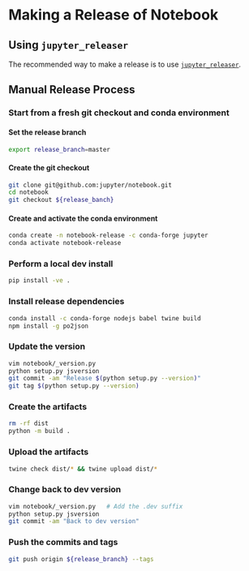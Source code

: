 # Making a Release of Notebook

## Using `jupyter_releaser`

The recommended way to make a release is to use [`jupyter_releaser`](https://github.com/jupyter-server/jupyter_releaser#checklist-for-adoption).

## Manual Release Process

### Start from a fresh git checkout and conda environment

#### Set the release branch

```bash
export release_branch=master
```

#### Create the git checkout

```bash
git clone git@github.com:jupyter/notebook.git
cd notebook
git checkout ${release_banch}
```

#### Create and activate the conda environment

```bash
conda create -n notebook-release -c conda-forge jupyter
conda activate notebook-release
```

### Perform a local dev install

```bash
pip install -ve .
```

### Install release dependencies

```bash
conda install -c conda-forge nodejs babel twine build
npm install -g po2json
```

### Update the version

```bash
vim notebook/_version.py
python setup.py jsversion
git commit -am "Release $(python setup.py --version)"
git tag $(python setup.py --version)
```

### Create the artifacts

```bash
rm -rf dist
python -m build .
```

### Upload the artifacts

```bash
twine check dist/* && twine upload dist/*
```

### Change back to dev version

```bash
vim notebook/_version.py   # Add the .dev suffix
python setup.py jsversion
git commit -am "Back to dev version"
```

### Push the commits and tags

```bash
git push origin ${release_branch} --tags
```
